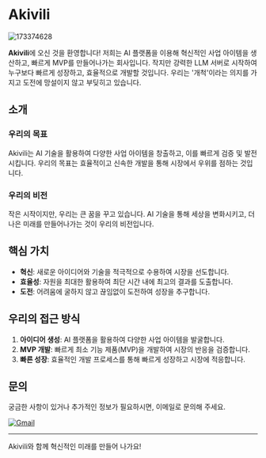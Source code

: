 # Akivili
![173374628](https://github.com/TeamAkivili/.github/assets/28776373/7ef999c0-d58f-4f43-b82c-afe9dfd9570e)

**Akivili**에 오신 것을 환영합니다! 저희는 AI 플랫폼을 이용해 혁신적인 사업 아이템을 생산하고, 빠르게 MVP를 만들어나가는 회사입니다. 작지만 강력한 LLM 서버로 시작하여 누구보다 빠르게 성장하고, 효율적으로 개발할 것입니다. 우리는 '개척'이라는 의지를 가지고 도전에 망설이지 않고 부딪히고 있습니다.

## 소개

### 우리의 목표
Akivili는 AI 기술을 활용하여 다양한 사업 아이템을 창출하고, 이를 빠르게 검증 및 발전시킵니다. 우리의 목표는 효율적이고 신속한 개발을 통해 시장에서 우위를 점하는 것입니다.

### 우리의 비전
작은 시작이지만, 우리는 큰 꿈을 꾸고 있습니다. AI 기술을 통해 세상을 변화시키고, 더 나은 미래를 만들어나가는 것이 우리의 비전입니다.

## 핵심 가치

- **혁신**: 새로운 아이디어와 기술을 적극적으로 수용하여 시장을 선도합니다.
- **효율성**: 자원을 최대한 활용하여 최단 시간 내에 최고의 결과를 도출합니다.
- **도전**: 어려움에 굴하지 않고 끊임없이 도전하여 성장을 추구합니다.

## 우리의 접근 방식

1. **아이디어 생성**: AI 플랫폼을 활용하여 다양한 사업 아이템을 발굴합니다.
2. **MVP 개발**: 빠르게 최소 기능 제품(MVP)을 개발하여 시장의 반응을 검증합니다.
3. **빠른 성장**: 효율적인 개발 프로세스를 통해 빠르게 성장하고 시장에 적응합니다.

## 문의
궁금한 사항이 있거나 추가적인 정보가 필요하시면, 이메일로 문의해 주세요.
<p>
	<a href="mailto:feelwjd@protonmail.com"><img src="https://img.shields.io/badge/Gmail-%23D14836?style=flat-square&logo=Gmail&logoColor=white" alt="Gmail"/></a>
</p>

--------------------------------------------------------------------------
Akivili와 함께 혁신적인 미래를 만들어 나가요!
